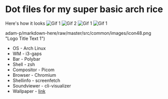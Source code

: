 # Dot files for my super basic arch rice

Here's how it looks 
![Gif 1](https://github.com/statixe00/dotfiles/blob/master/examples/record1.gif)
![Gif 2](https://github.com/statixe00/dotfiles/blob/master/examples/record.gif)
![Gif 1](https://github.com/statixe00/dotfiles/blob/master/examples/record4.gif)
![Gif 1](https://github.com/statixe00/dotfiles/blob/master/examples/record5.gif)

adam-p/markdown-here/raw/master/src/common/images/icon48.png "Logo Title Text 1")


- OS - Arch Linux
- WM - i3-gaps
- Bar - Polybar
- Shell - zsh
- Compositor - Picom
- Browser - Chromium
- Shellinfo - screenfetch
- Soundviewer - cli-visualizer
- Wallpaper - [link](https://images.pexels.com/photos/733995/pexels-photo-733995.jpeg?auto=compress&cs=tinysrgb&dpr=3&h=750&w=1260)
